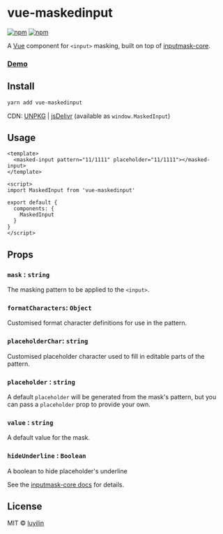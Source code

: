 # vue-maskedinput

[![npm](https://img.shields.io/npm/v/vue-maskedinput.svg)](https://www.npmjs.com/package/vue-maskedinput)
[![npm](https://img.shields.io/npm/dm/vue-maskedinput.svg)](https://www.npmjs.com/package/vue-maskedinput)

A [Vue](https://vuefe.cn/) component for `<input>` masking, built on top of [inputmask-core](https://github.com/insin/inputmask-core).

### [Demo](https://luyilin.github.io/vue-maskedinput/example/dist/index)

## Install

```bash
yarn add vue-maskedinput
```

CDN: [UNPKG](https://unpkg.com/vue-maskedinput/) | [jsDelivr](https://cdn.jsdelivr.net/npm/vue-maskedinput/) (available as `window.MaskedInput`)

## Usage

```vue
<template>
  <masked-input pattern="11/1111" placeholder="11/1111"></masked-input>
</template>

<script>
import MaskedInput from 'vue-maskedinput'

export default {
  components: {
    MaskedInput
  }
}
</script>
```

## Props

### `mask` : `string`
The masking pattern to be applied to the `<input>`.

### `formatCharacters`: `Object`
Customised format character definitions for use in the pattern.

### `placeholderChar`: `string`
Customised placeholder character used to fill in editable parts of the pattern.

### `placeholder` : `string`
A default `placeholder` will be generated from the mask's pattern, but you can pass a `placeholder` prop to provide your own.

### `value` : `string`
A default value for the mask.

### `hideUnderline` : `Boolean`
A boolean to hide placeholder's underline

See the [inputmask-core docs](https://github.com/insin/inputmask-core#placeholderchar--string) for details.

## License

MIT &copy; [luyilin](https://github.com/luyilin)
